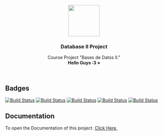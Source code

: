 <p align="center">
  <a href="#">
    <img src="http://jnyconstruction.ie/wp-content/uploads/2015/11/icon-hammer-wrench.png" width=100 height=100>
  </a>

  <h3 align="center">Database II Project</h3>

  <p align="center">
    Course Project "Bases de Datos II."
    <br>
    <strong>Hello Guys :3 &raquo;</strong>
  </p>
</p>
<br>

## Badges

[![Build Status](https://img.shields.io/badge/Status-Development-yellow.svg?style=flat)]()
[![Build Status](https://img.shields.io/badge/PHP-7.2.3-blue.svg?style=flat)](http://php.net/releases/7_2_3.php)
[![Build Status](https://img.shields.io/badge/Laravel-5.6-blue.svg?style=flat)](https://laravel.com/docs/5.6)
[![Build Status](https://img.shields.io/badge/Composer-1.6.2-blue.svg?style=flat)](https://getcomposer.org/download/)
[![Build Status](https://img.shields.io/badge/PostgreSQL-9.5.12-yellow.svg?style=flat)](https://www.postgresql.org/download/)

## Documentation
<p>
    To open the Documentation of this project. <a href="https://docs.google.com/document/d/1Dn-1KdI4Zrcmu8pb5-s5aXygK8Pz52bB2MLpYNdL9KQ/edit?usp=sharing">Click Here.
  </a>
</p>